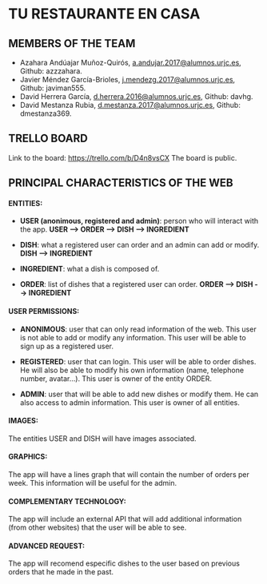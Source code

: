 # TU RESTAURANTE EN CASA

## MEMBERS OF THE TEAM

- Azahara Andúajar Muñoz-Quirós, a.andujar.2017@alumnos.urjc.es, Github: azzzahara.
- Javier Méndez García-Brioles, j.mendezg.2017@alumnos.urjc.es, Github: javiman555.
- David Herrera García, d.herrera.2016@alumnos.urjc.es, Github: davhg.
- David Mestanza Rubia, d.mestanza.2017@alumnos.urjc.es, Github: dmestanza369.

## TRELLO BOARD

Link to the board: https://trello.com/b/D4n8vsCX 
The board is public.

## PRINCIPAL CHARACTERISTICS OF THE WEB

#### ENTITIES:

- **USER (anonimous, registered and admin)**: person who will interact with the app. **USER --> ORDER --> DISH --> INGREDIENT**

- **DISH**: what a registered user can order and an admin can add or modify. **DISH --> INGREDIENT**

- **INGREDIENT**: what a dish is composed of. 

- **ORDER**: list of dishes that a registered user can order. **ORDER --> DISH --> INGREDIENT**


#### USER PERMISSIONS:

- **ANONIMOUS**: user that can only read information of the web. This user is not able to add or modify any information. This user will be able to sign up as a registered user.

- **REGISTERED**: user that can login. This user will be able to order dishes. He will also be able to modify his own information (name, telephone number, avatar...). This user is owner of the entity ORDER.

- **ADMIN**: user that will be able to add new dishes or modify them. He can also access to admin information. This user is owner of all entities.

#### IMAGES:

The entities USER and DISH will have images associated.

#### GRAPHICS:

The app will have a lines graph that will contain the number of orders per week. This information will be useful for the admin.

#### COMPLEMENTARY TECHNOLOGY:

The app will include an external API that will add additional information (from other websites) that the user will be able to see.   

#### ADVANCED REQUEST:

The app will recomend especific dishes to the user based on previous orders that he made in the past.

